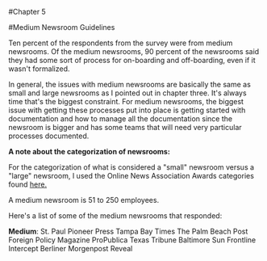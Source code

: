 #Chapter 5

#Medium Newsroom Guidelines

Ten percent of the respondents from the survey were from medium newsrooms. Of the medium newsrooms, 90 percent of the newsrooms said they had some sort of process for on-boarding and off-boarding, even if it wasn't formalized.

In general, the issues with medium newsrooms are basically the same as small and large newsrooms as I pointed out in chapter three. It's always time that's the biggest constraint. For medium newsrooms, the biggest issue with getting these processes put into place is getting started with documentation and how to manage all the documentation since the newsroom is bigger and has some teams that will need very particular processes documented.

**A note about the categorization of newsrooms:**

For the categorization of what is considered a "small" newsroom versus a "large" newsroom, I used the Online News Association Awards categories found [here.](https://journalists.org/awards/online-journalism-awards-rules-eligibility/)

A medium newsroom is 51 to 250 employees. 

Here's a list of some of the medium newsrooms that responded:

**Medium**:
St. Paul Pioneer Press
Tampa Bay Times
The Palm Beach Post
Foreign Policy Magazine 
ProPublica
Texas Tribune
Baltimore Sun
Frontline 
Intercept
Berliner Morgenpost
Reveal